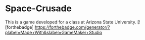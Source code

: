 # Space-Crusade
This is a game developed for a class at Arizona State University.
[![forthebadge] https://forthebadge.com/generator/?plabel=Made+With&slabel=GameMaker+Studio
